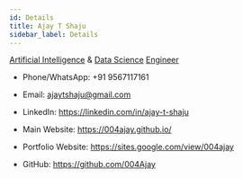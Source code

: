 ```yaml
---
id: Details
title: Ajay T Shaju
sidebar_label: Details
---
```


[Artificial Intelligence](https://en.wikipedia.org/wiki/Artificial_intelligence) & [Data Science](https://en.wikipedia.org/wiki/Data_Science) [Engineer](https://en.wikipedia.org/wiki/Engineer)

* Phone/WhatsApp: +91 9567117161

* Email: ajaytshaju@gmail.com

* LinkedIn: https://linkedin.com/in/ajay-t-shaju

* Main Website: https://004ajay.github.io/

* Portfolio Website: https://sites.google.com/view/004ajay

* GitHub: https://github.com/004Ajay

